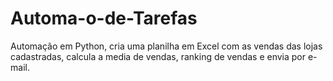# Automa-o-de-Tarefas
Automação em Python, cria uma planilha em Excel com as vendas das lojas cadastradas, calcula a media de vendas, ranking de vendas e envia por e-mail.

